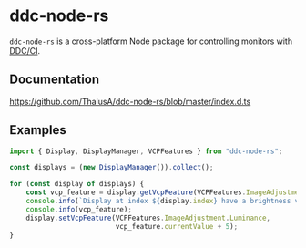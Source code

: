 # ddc-node-rs

`ddc-node-rs` is a cross-platform Node package for controlling monitors with
[DDC/CI](https://en.wikipedia.org/wiki/Display_Data_Channel).

## Documentation

https://github.com/ThalusA/ddc-node-rs/blob/master/index.d.ts

## Examples

```javascript
import { Display, DisplayManager, VCPFeatures } from "ddc-node-rs";

const displays = (new DisplayManager()).collect();

for (const display of displays) {
    const vcp_feature = display.getVcpFeature(VCPFeatures.ImageAdjustment.Luminance);
    console.info(`Display at index ${display.index} have a brightness value of`);
    console.info(vcp_feature);
    display.setVcpFeature(VCPFeatures.ImageAdjustment.Luminance,
                          vcp_feature.currentValue + 5);
}
```
